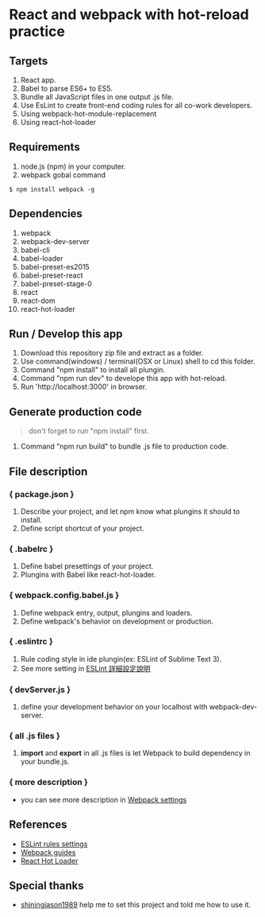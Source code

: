 # React and webpack with hot-reload practice

## Targets

1. React app.
2. Babel to parse ES6+ to ES5.
3. Bundle all JavaScript files in one output .js file.
4. Use EsLint to create front-end coding rules for all co-work developers.
5. Using webpack-hot-module-replacement
6. Using react-hot-loader

## Requirements

1. node.js (npm) in your computer.
2. webpack gobal command 

```
$ npm install webpack -g
```

## Dependencies

1. webpack
2. webpack-dev-server
3. babel-cli
4. babel-loader
5. babel-preset-es2015
6. babel-preset-react
7. babel-preset-stage-0
8. react
9. react-dom
10. react-hot-loader

## Run / Develop this app

1. Download this repository zip file and extract as a folder.
2. Use command(windows) / terminal(OSX or Linux) shell to cd this folder.
3. Command "npm install" to install all plungin.
4. Command "npm run dev" to develope this app with hot-reload.
5. Run 'http://localhost:3000' in browser.

## Generate production code

> don't forget to run "npm install" first.

1. Command "npm run build" to bundle .js file to production code.

## File description

### { package.json }

1. Describe your project, and let npm know what plungins it should to install. 
2. Define script shortcut of your project.

### { .babelrc }

1. Define babel presettings of your project.
2. Plungins with Babel like react-hot-loader.

### { webpack.config.babel.js }

1. Define webpack entry, output, plungins and loaders.
2. Define webpack's behavior on development or production.

### { .eslintrc }

1. Rule coding style in ide plungin(ex: ESLint of Sublime Text 3).
2. See more setting in [ESLint 詳細設定說明](https://github.com/mvpdw06/reading-notes/issues/10)

### { devServer.js }

1. define your development behavior on your localhost with webpack-dev-server.

### { all .js files }

1. **import** and **export** in all .js files is let Webpack to build dependency in your bundle.js.

### { more description }

* you can see more description in [Webpack settings](https://paper.dropbox.com/doc/Webpack-settings-q3GoQESGeIGOG1TlORcuN)

## References

* [ESLint rules settings](http://eslint.org/docs/rules/)
* [Webpack guides](https://webpack.github.io/docs/)
* [React Hot Loader](https://gaearon.github.io/react-hot-loader/getstarted/)

## Special thanks

* [shiningjason1989](https://github.com/shiningjason1989) help me to set this project and told me how to use it.
